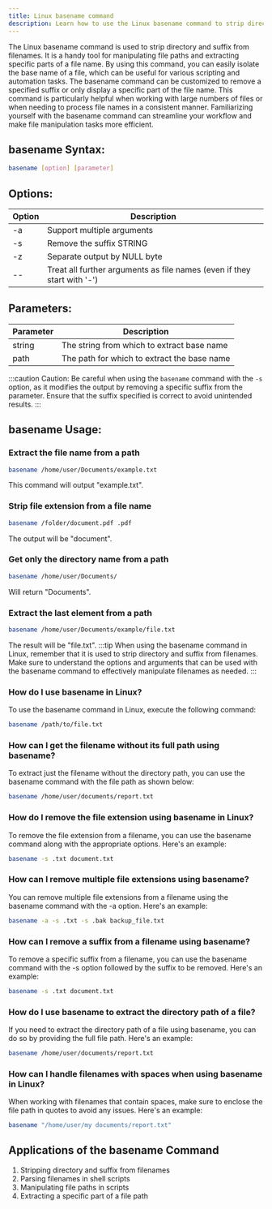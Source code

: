 ```yaml
---
title: Linux basename command
description: Learn how to use the Linux basename command to strip directory and suffix from filenames, with examples and tips.
---
```


The Linux basename command is used to strip directory and suffix from filenames. It is a handy tool for manipulating file paths and extracting specific parts of a file name. By using this command, you can easily isolate the base name of a file, which can be useful for various scripting and automation tasks. The basename command can be customized to remove a specified suffix or only display a specific part of the file name. This command is particularly helpful when working with large numbers of files or when needing to process file names in a consistent manner. Familiarizing yourself with the basename command can streamline your workflow and make file manipulation tasks more efficient.
## basename Syntax:
```bash
basename [option] [parameter]
```
## Options:
| Option | Description                  |
|--------|------------------------------|
| -a     | Support multiple arguments   |
| -s     | Remove the suffix STRING     |
| -z     | Separate output by NULL byte |
| --      | Treat all further arguments as file names (even if they start with '-') |

## Parameters:
| Parameter | Description                            |
|-----------|----------------------------------------|
| string    | The string from which to extract base name  |
| path      | The path for which to extract the base name | 

:::caution
Caution: Be careful when using the `basename` command with the `-s` option, as it modifies the output by removing a specific suffix from the parameter. Ensure that the suffix specified is correct to avoid unintended results.
:::
## basename Usage:
### Extract the file name from a path
```bash
basename /home/user/Documents/example.txt
```
This command will output "example.txt".

### Strip file extension from a file name
```bash
basename /folder/document.pdf .pdf
```
The output will be "document".

### Get only the directory name from a path
```bash
basename /home/user/Documents/
```
Will return "Documents".

### Extract the last element from a path
```bash
basename /home/user/Documents/example/file.txt
```
The result will be "file.txt".
:::tip
When using the basename command in Linux, remember that it is used to strip directory and suffix from filenames. Make sure to understand the options and arguments that can be used with the basename command to effectively manipulate filenames as needed.
:::

### How do I use basename in Linux?
To use the basename command in Linux, execute the following command:
```bash
basename /path/to/file.txt
```

### How can I get the filename without its full path using basename?
To extract just the filename without the directory path, you can use the basename command with the file path as shown below:
```bash
basename /home/user/documents/report.txt
```

### How do I remove the file extension using basename in Linux?
To remove the file extension from a filename, you can use the basename command along with the appropriate options. Here's an example:
```bash
basename -s .txt document.txt
```

### How can I remove multiple file extensions using basename?
You can remove multiple file extensions from a filename using the basename command with the -a option. Here's an example:
```bash
basename -a -s .txt -s .bak backup_file.txt
```

### How can I remove a suffix from a filename using basename?
To remove a specific suffix from a filename, you can use the basename command with the -s option followed by the suffix to be removed. Here's an example:
```bash
basename -s .txt document.txt
```

### How do I use basename to extract the directory path of a file?
If you need to extract the directory path of a file using basename, you can do so by providing the full file path. Here's an example:
```bash
basename /home/user/documents/report.txt
```

### How can I handle filenames with spaces when using basename in Linux?
When working with filenames that contain spaces, make sure to enclose the file path in quotes to avoid any issues. Here's an example:
```bash
basename "/home/user/my documents/report.txt"
```

## Applications of the basename Command

1. Stripping directory and suffix from filenames
2. Parsing filenames in shell scripts
3. Manipulating file paths in scripts
4. Extracting a specific part of a file path